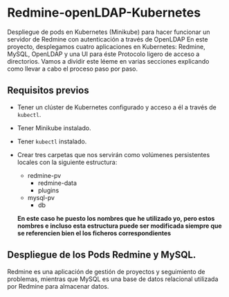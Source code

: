 # Redmine-openLDAP-Kubernetes
Despliegue de pods en Kubernetes (Minikube) para hacer funcionar un servidor de Redmine con autenticación a través de OpenLDAP
En este proyecto, desplegamos cuatro aplicaciones en Kubernetes: Redmine, MySQL, OpenLDAP y una UI para éste Protocolo ligero de acceso a directorios. 
Vamos a dividir este léeme en varias secciones explicando como llevar a cabo el proceso paso por paso.

## Requisitos previos

- Tener un clúster de Kubernetes configurado y acceso a él a través de `kubectl`.
- Tener Minikube instalado.
- Tener `kubectl` instalado.
- Crear tres carpetas que nos servirán como volúmenes persistentes locales con la siguiente estructura:
    - redmine-pv
        - redmine-data
        - plugins
    - mysql-pv
        - db

  **En este caso he puesto los nombres que he utilizado yo, pero estos nombres e incluso esta estructura puede ser modificada siempre que se referencien bien el los ficheros correspondientes**
  
## Despliegue de los Pods Redmine y MySQL.
Redmine es una aplicación de gestión de proyectos y seguimiento de problemas, mientras que MySQL es una base de datos relacional utilizada por Redmine para almacenar datos.


